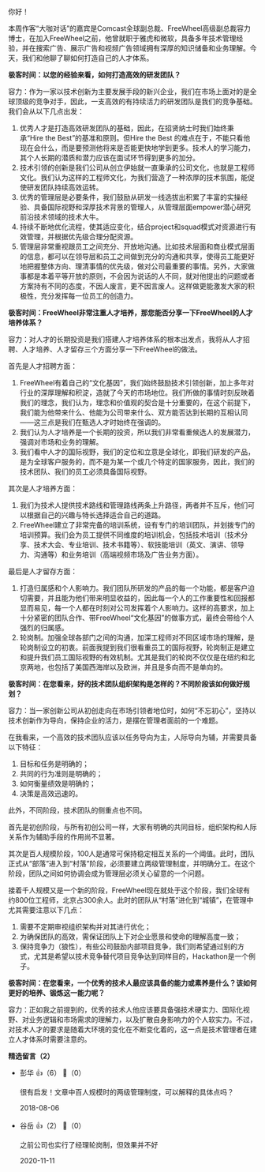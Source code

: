 你好！

本周作客“大咖对话”的嘉宾是Comcast全球副总裁、FreeWheel高级副总裁容力博士，在加入FreeWheel之前，他曾就职于雅虎和微软，具备多年技术管理经验，并在搜索广告、展示广告和视频广告领域拥有深厚的知识储备和业务理解。今天，我们和他聊了聊如何打造自己的人才体系。

**极客时间：以您的经验来看，如何打造高效的研发团队？**

容力：作为一家以技术创新为主要发展手段的新兴企业，我们在市场上面对的是全球顶级的竞争对手，因此，一支高效的有持续活力的研发团队是我们的竞争基础。我们会从以下几点出发：

1. 优秀人才是打造高效研发团队的基础，因此，在招贤纳士时我们始终秉承“Hire the Best”的基准和原则。但Hire the Best 的难点在于，不能只看他现在会什么，而是要预测他将来是否能更快地学到更多。技术人的学习能力，其个人长期的潜质和潜力应该在面试环节得到更多的加分。
2. 技术引领的创新是我们公司从创立伊始就一直秉承的公司文化，也就是工程师文化。我们认为这样的工程师文化，为我们营造了一种浓厚的技术氛围，能促使研发团队持续高效运转。
3. 优秀的管理层是必要条件，我们鼓励从研发一线选拔出积累了丰富的实操经验、具备国际视野和深厚技术背景的管理人，从管理层面empower潜心研究前沿技术领域的技术大牛。
4. 持续不断地优化流程，使其适应变化，结合project和squad模式对资源进行有效管理，并根据优先级合理分配资源。
5. 管理层非常重视跟员工之间充分、开放地沟通。比如技术层面和商业模式层面的信息，都可以在领导层和员工之间做到充分的沟通和共享，使得员工能更好地把握整体方向、理清事情的优先级，做对公司最重要的事情。另外，大家做事都是本着平等开放的原则，不会因为说话的人不同，就对他提出的问题或者方案持有不同的态度，不因人废言，更不因言废人。这样做更能激发大家的积极性，充分发挥每一位员工的创造力。

**极客时间：FreeWheel非常注重人才培养，那您能否分享一下FreeWheel的人才培养体系？**

容力：对人才的长期投资是我们搭建人才培养体系的根本出发点，我将从人才招聘、人才培养、人才留存三个方面分享一下FreeWheel的做法。

首先是人才招聘方面：

1. FreeWheel有着自己的“文化基因”，我们始终鼓励技术引领创新，加上多年对行业的深厚理解和积淀，造就了今天的市场地位。我们所做的事情时刻反映着我们的理念，我们认为，理念和价值观的契合是十分重要的，在这个前提下，我们能为他带来什么、他能为公司带来什么、双方能否达到长期的互相认同——这三点是我们在甄选人才时始终在强调的。
2. 我们认为人才培养是一个长期的投资，所以我们非常看重候选人的发展潜力，强调对市场和业务的理解。
3. 我们看中人才的国际视野，我们的定位和立意是全球化，即我们研发的产品，是为全球客户服务的，而不是为某一个或几个特定的国家服务，因此，我们的技术团队、我们的员工必须具备国际视野。

其次是人才培养方面：

1. 我们为技术人提供技术路线和管理路线两条上升路径，两者并不互斥，他们可以根据自己的兴趣与特长选择适合自己的道路。
2. FreeWheel建立了非常完备的培训系统，设有专门的培训团队，并划拨专门的培训预算。我们会为员工提供不同维度的培训机会，包括技术培训（技术分享、技术大会、专业培训、技术书籍等）、软技能培训（英文、演讲、领导力、沟通等）和业务培训（高端视频市场及广告业务方面）。

最后是人才留存方面：

1. 打造归属感和个人影响力。我们团队所研发的产品的每一个功能，都是客户迫切需要，并且能为他们带来明显收益的，因此每一个人的工作重要性和回报都显而易见，每一个人都在时刻对公司发挥着个人影响力。这样的高要求，加上十分紧密的团队合作、带FreeWheel“文化基因”的做事方式，最终会带给个人强烈的归属感。
2. 轮岗制。加强全球各部门之间的沟通，加深工程师对不同区域市场的理解，是轮岗制设立的初衷。前面我提到我们很看重员工的国际视野，轮岗制正是建立和提升我们员工国际视野的有效机制。尤其是我们的轮岗不仅仅是在纽约和北京两地，也包括了美国西海岸以及欧洲，并且是多向而不是单向的。

**极客时间：在您看来，好的技术团队组织架构是怎样的？不同阶段该如何做好规划？**

容力：当一家创新公司从初创走向在市场引领者地位时，如何“不忘初心”，坚持以技术创新作为导向，保持企业的活力，是摆在管理者面前的一个难题。

在我看来，一个高效的技术团队应该以任务导向为主，人际导向为辅，并需要具备以下特征：

1. 目标和任务是明确的；
2. 共同的行为准则是明确的；
3. 如何衡量绩效是明确的；
4. 决策是高效迅速的。

此外，不同阶段，技术团队的侧重点也不同。

首先是初创阶段，与所有初创公司一样，大家有明确的共同目标，组织架构和人际关系作为辅助手段的作用尚不显著。

其次是百人规模阶段，100人是通常可保持稳定相互关系的一个阈值。此时，团队正式从“部落”进入到“村落”阶段，必须要建立两级管理制度，并明确分工。在这个阶段，团队之间如何协调会成为管理层必须关心留意的一个问题。

接着千人规模又是一个新的阶段，FreeWheel现在就处于这个阶段，我们全球有约800位工程师，北京占300余人。此时的团队从“村落”进化到“城镇”，在管理中尤其需要注意以下几点：

1. 需要不定期审视组织架构并对其进行优化；
2. 为确保团队的高效，需保证团队上下对企业愿景和使命的理解高度一致；
3. 保持竞争力（狼性），有些公司鼓励内部项目竞争，我们则希望通过别的方式，尤其是希望以技术竞争替代项目竞争达到同样目的，Hackathon是一个例子。

**极客时间：在您看来，一个优秀的技术人最应该具备的能力或素养是什么？该如何更好的培养、锻炼这一能力呢？**

容力：正如我之前提到的，优秀的技术人他应该要具备强技术硬实力、国际化视野、对业务逻辑和市场需求的理解力，以及扩散自身影响力的个人软实力。不过，对技术人才的要求是随着大环境的变化在不断变化着的，这一点是技术管理者在建立人才体系时需要注意的。
<div><strong>精选留言（2）</strong></div><ul>
<li><span>彭华</span> 👍（6） 💬（0）<p>很有启发！文章中百人规模时的两级管理制度，可以解释的具体点吗？</p>2018-08-06</li><br/><li><span>谷岳</span> 👍（2） 💬（0）<p>之前公司也实行了经理轮岗制，但效果并不好</p>2020-11-11</li><br/>
</ul>